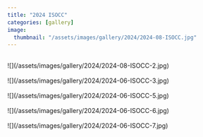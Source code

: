 ```yaml
---
title: "2024 ISOCC"
categories: [gallery]
image:
  thumbnail: "/assets/images/gallery/2024/2024-08-ISOCC.jpg"
---
```

<br>
![](/assets/images/gallery/2024/2024-08-ISOCC-2.jpg)<br><br>
![](/assets/images/gallery/2024/2024-06-ISOCC-3.jpg)<br><br>
![](/assets/images/gallery/2024/2024-06-ISOCC-5.jpg)<br><br>
![](/assets/images/gallery/2024/2024-06-ISOCC-6.jpg)<br><br>
![](/assets/images/gallery/2024/2024-06-ISOCC-7.jpg)<br><br>